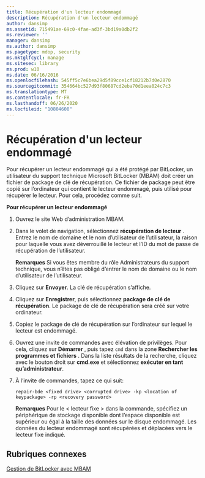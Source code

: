 ```yaml
---
title: Récupération d'un lecteur endommagé
description: Récupération d'un lecteur endommagé
author: dansimp
ms.assetid: 715491ae-69c0-4fae-ad3f-3bd19a0db2f2
ms.reviewer: ''
manager: dansimp
ms.author: dansimp
ms.pagetype: mdop, security
ms.mktglfcycl: manage
ms.sitesec: library
ms.prod: w10
ms.date: 06/16/2016
ms.openlocfilehash: 545ff5c7e6bea29d5f89cce1cf18212b7d0e2870
ms.sourcegitcommit: 354664bc527d93f80687cd2eba70d1eea024c7c3
ms.translationtype: MT
ms.contentlocale: fr-FR
ms.lasthandoff: 06/26/2020
ms.locfileid: "10804608"
---
```

# Récupération d'un lecteur endommagé


Pour récupérer un lecteur endommagé qui a été protégé par BitLocker, un utilisateur du support technique Microsoft BitLocker (MBAM) doit créer un fichier de package de clé de récupération. Ce fichier de package peut être copié sur l’ordinateur qui contient le lecteur endommagé, puis utilisé pour récupérer le lecteur. Pour cela, procédez comme suit.

**Pour récupérer un lecteur endommagé**

1.  Ouvrez le site Web d’administration MBAM.

2.  Dans le volet de navigation, sélectionnez **récupération de lecteur** . Entrez le nom de domaine et le nom d’utilisateur de l’utilisateur, la raison pour laquelle vous avez déverrouillé le lecteur et l’ID du mot de passe de récupération de l’utilisateur.

    **Remarques**  Si vous êtes membre du rôle Administrateurs du support technique, vous n’êtes pas obligé d’entrer le nom de domaine ou le nom d’utilisateur de l’utilisateur.

     

3.  Cliquez sur **Envoyer**. La clé de récupération s’affiche.

4.  Cliquez sur **Enregistrer**, puis sélectionnez **package de clé de récupération**. Le package de clé de récupération sera créé sur votre ordinateur.

5.  Copiez le package de clé de récupération sur l’ordinateur sur lequel le lecteur est endommagé.

6.  Ouvrez une invite de commandes avec élévation de privilèges. Pour cela, cliquez sur **Démarrer** , puis tapez `cmd` dans la zone **Rechercher les programmes et fichiers** . Dans la liste résultats de la recherche, cliquez avec le bouton droit sur **cmd.exe** et sélectionnez **exécuter en tant qu’administrateur**.

7.  À l’invite de commandes, tapez ce qui suit:

    `repair-bde <fixed drive> <corrupted drive> -kp <location of keypackage> -rp <recovery password>`

    **Remarques**  Pour le &lt; lecteur fixe &gt; dans la commande, spécifiez un périphérique de stockage disponible dont l’espace disponible est supérieur ou égal à la taille des données sur le disque endommagé. Les données du lecteur endommagé sont récupérées et déplacées vers le lecteur fixe indiqué.

     

## Rubriques connexes


[Gestion de BitLocker avec MBAM](performing-bitlocker-management-with-mbam.md)

 

 





